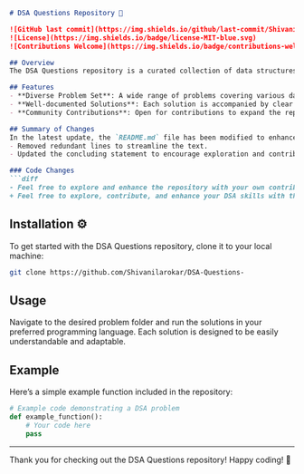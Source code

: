 ```markdown
# DSA Questions Repository 🚀

![GitHub last commit](https://img.shields.io/github/last-commit/Shivanilarokar/DSA-Questions-)  
![License](https://img.shields.io/badge/license-MIT-blue.svg)  
![Contributions Welcome](https://img.shields.io/badge/contributions-welcome-brightgreen.svg)  

## Overview
The DSA Questions repository is a curated collection of data structures and algorithms problems designed to help you enhance your coding skills and prepare for technical interviews. This repository contains a variety of problems, solutions, and resources to aid your learning journey.

## Features
- **Diverse Problem Set**: A wide range of problems covering various data structures and algorithms.
- **Well-documented Solutions**: Each solution is accompanied by clear explanations to foster understanding.
- **Community Contributions**: Open for contributions to expand the repository and improve resources.

## Summary of Changes
In the latest update, the `README.md` file has been modified to enhance clarity and engagement. The following changes were made:
- Removed redundant lines to streamline the text.
- Updated the concluding statement to encourage exploration and contribution.

### Code Changes
```diff
- Feel free to explore and enhance the repository with your own contributions!
+ Feel free to explore, contribute, and enhance your DSA skills with this repository!
```

## Installation ⚙️
To get started with the DSA Questions repository, clone it to your local machine:
```bash
git clone https://github.com/Shivanilarokar/DSA-Questions-
```

## Usage
Navigate to the desired problem folder and run the solutions in your preferred programming language. Each solution is designed to be easily understandable and adaptable.

## Example
Here’s a simple example function included in the repository:
```python
# Example code demonstrating a DSA problem
def example_function():
    # Your code here
    pass
```

---

Thank you for checking out the DSA Questions repository! Happy coding! 🎉
```